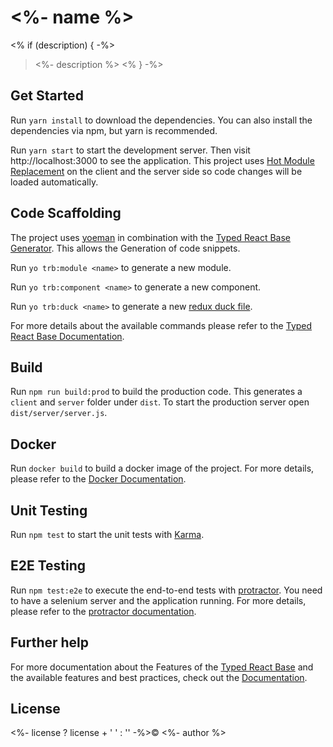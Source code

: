 # <%- name %>
<% if (description) { -%>
> <%- description %>
<% } -%>

## Get Started
Run `yarn install` to download the dependencies. You can also install the dependencies via npm, but yarn is recommended.

Run `yarn start` to start the development server. Then visit http://localhost:3000 to see the application. This project 
uses [Hot Module Replacement](https://webpack.github.io/docs/hot-module-replacement.html) on the client
and the server side so code changes will be loaded automatically.

## Code Scaffolding
The project uses [yoeman](http://yeoman.io/) in combination with the 
[Typed React Base Generator](https://www.npmjs.com/package/generator-trb).
This allows the Generation of code snippets.

Run `yo trb:module <name>` to generate a new module.

Run `yo trb:component <name>` to generate a new component.

Run `yo trb:duck <name>` to generate a new [redux duck file](https://github.com/erikras/ducks-modular-redux).

For more details about the available commands please refer to the 
[Typed React Base Documentation](https://github.com/TobiasWalle/typed-react-base).

## Build
Run `npm run build:prod` to build the production code. This generates a `client` and `server` folder under
`dist`. To start the production server open `dist/server/server.js`.

## Docker
Run `docker build` to build a docker image of the project. For more details, please refer to the 
[Docker Documentation](https://docs.docker.com/engine/getstarted/step_four/#step-2-build-an-image-from-your-dockerfile).

## Unit Testing
Run `npm test` to start the unit tests with [Karma](https://karma-runner.github.io/1.0/index.html).

## E2E Testing
Run `npm test:e2e` to execute the end-to-end tests with [protractor](http://www.protractortest.org).
You need to have a selenium server and the application running. For more details, please refer
to the [protractor documentation](http://www.protractortest.org/#/tutorial).

## Further help
For more documentation about the Features of the [Typed React Base](https://github.com/TobiasWalle/typed-react-base)
and the available features and best practices, check out the 
[Documentation](https://github.com/TobiasWalle/typed-react-base).

## License
<%- license ? license + ' ' : '' -%>© <%- author %>
